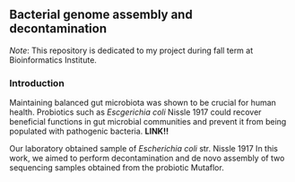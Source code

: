 ## Bacterial genome assembly and decontamination

*Note*: This repository is dedicated to my project during fall term at Bioinformatics Institute. 

### Introduction 
Maintaining balanced gut microbiota was shown to be crucial for human health. Probiotics such as *Escgerichia coli* Nissle 1917 could recover beneficial functions in gut microbial communities and prevent it from being populated with pathogenic bacteria. **LINK!!** 

Our laboratory obtained sample of *Escherichia coli* str. Nissle 1917 
In this work, we aimed to perform decontamination and de novo assembly of two sequencing samples obtained from the probiotic Mutaflor. 
